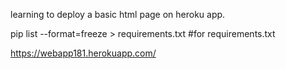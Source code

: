 learning to deploy a basic html page on heroku app.

pip list --format=freeze > requirements.txt  #for requirements.txt

https://webapp181.herokuapp.com/
